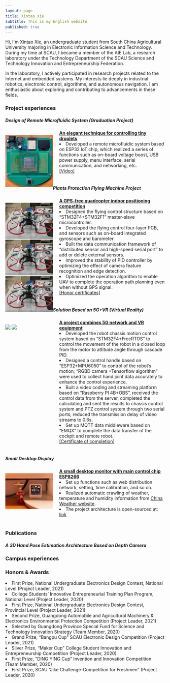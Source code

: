 ```yaml
---
layout: page
title: Xintao Xie
subtitle: This is my English website 
published: true
---
```


Hi, I'm Xintao Xie, an undergraduate student from South China Agricultural University majoring in Electronic Information Science and Technology. During my time at SCAU, I became a member of the AIE Lab, a research laboratory under the Technology Department of the SCAU Science and Technology Innovation and Entrepreneurship Federation.

In the laboratory, I actively participated in research projects related to the Internet and embedded systems. My interests lie deeply in industrial robotics, electronic control, algorithms, and autonomous navigation. I am enthusiastic about exploring and contributing to advancements in these fields.

### Project experiences

##### Design of Remote Microfluidic System (Graduation Project)
<div class="container" style="width: 100%">
    <div style="float: left; width:150px; padding-top: 15px" vertical-align='middle'>
        <img src="/img/微流控.png"/>
    </div>
    <div style="margin-left:170px">
        <a href="index"><b>An elegant technique for controlling tiny droplets</b></a><br>
        <li>Developed a remote microfluidic system based on ESP32 IoT chip, which realized a series of functions such as on-board voltage boost, USB power supply, menu interface, serial communication, and networking, etc.</li>
        <a href="https://youtube.com/shorts/weA5z-Vz9aQ">[Video]</a>
    </div>
</div><br>

##### Plants Protection Flying Machine Project

<div class="container" style="width: 100%">
    <div style="float: left; width:150px; padding-top: 15px" vertical-align='middle'>
        <img src="/img/植保无人机1.jpg"/>
        <img src="/img/植保无人机.jpg"/>
        <img src="/img/植保无人机.jpg"/>
    </div>
    <div style="margin-left:170px">
        <a href="index"><b>A GPS-free quadcopter indoor positioning competition</b></a><br>
        <li>Designed the flying control structure based on “STM32F4+STM32F1” master-slave microcontroller.</li>
        <li>Developed the flying control four-layer PCB, and sensors such as on-board integrated gyroscope and barometer.</li>
        <li>Built the data communication framework of “distributed sensor and high-speed serial port” to add or delete external sensors.
        <li>Improved the stability of PID controller by optimizing the effect of camera feature recognition and edge detection. </li>
        <li>Optimized the operation algorithm to enable UAV to complete the operation path planning even when without GPS signal.</li>
        <a href="/certificates/电赛.pdf">[Honor certificates]</a>
    </div>
</div><br>

##### Solution Based on 5G+VR (Virtual Reality)

<div class="container" style="width: 100%">
    <div style="float: left; width:150px; padding-top: 15px" vertical-align='middle'>
        <img src="/img/5G车1.jpg"/>
        <img src="/img/5G车2.png"/>
    </div>
    <div style="margin-left:170px">
        <a href="index"><b>A project combines 5G network and VR equipment</b></a><br>
        <li>Developed the robot chassis motion control system based on “STM32F4+FreeRTOS” to control the movement of the robot in a closed loop from the motor to attitude angle through cascade PID.</li>
        <li>Designed a control handle based on “ESP32+MPU6050” to control of the robot’s motion; “RGBD camera +Tensorflow algorithm” were used to collect hand joint data accurately to enhance the control experience.</li>
        <li>Built a video coding and streaming platform based on “Raspberry PI 4B+OBS”, received the control data from the server, completed the calculating and sent the results to chassis control system and PTZ control system through two serial ports; reduced the transmission delay of video streams to 0.6s.</li>
        <li>Set up MQTT data middleware based on “EMQX” to complete the data transfer of the cockpit and remote robot.</li>
        <a href="/certificates/结题证书.pdf">[Certificate of completion]</a>
    </div>
</div><br>

##### Small Desktop Display

<div class="container" style="width: 100%">
    <div style="float: left; width:150px; padding-top: 15px" vertical-align='middle'>
        <img src="/img/桌面显示器.jpg"/>
    </div>
    <div style="margin-left:170px">
        <a href="index"><b>A small desktop monitor with main control chip ESP8266</b></a><br>
        <li>Set up functions such as web distribution network, setting, time calibration, and so on.</li>
        <li>Realized automatic crawling of weather, temperature and humidity information from <a href="http://www.weather.com.cn/">China Weather website</a>. </li>
        <li>The project architecture is open-sourced at: <a href = "https://github.com/bestxxt/SmallDesktopDisplay">link</a> </li>
    </div>
</div><br>

### Publications

##### A 3D Hand Pose Estimation Architecture Based on Depth Camera 

### Campus experiences

### Honors & Awards
<li>First Prize, National Undergraduate Electronics Design Contest, National Level (Project Leader, 2021)</li>   
<li>College Students’ Innovative Entrepreneurial Training Plan Program, National Level (Project Leader, 2020)</li>
<li>First Prize, National Undergraduate Electronics Design Contest, Provincial Level (Project Leader, 2021)</li>
<li>Second Prize, Guangdong Automobile and Agricultural Machinery & Electronics Environmental Protection Competition (Project Leader, 2021)</li>
<li>Selected by Guangdong Province Special Fund for Science and Technology Innovation Strategy (Team Member, 2020)</li>
<li>Grand Prize, “Bangpu Cup” SCAU Electronic Design Competition (Project Leader, 2021)
<li>Silver Prize, “Maker Cup” College Student Innovation and Entrepreneurship Competition (Project Leader, 2020)</li>
<li>First Prize, “DING YING Cup” Invention and Innovation Competition (Team Member, 2020)</li>
<li>First Prize, SCAU “Jike Challenge-Competition for Freshmen” (Project Leader, 2020)</li>
